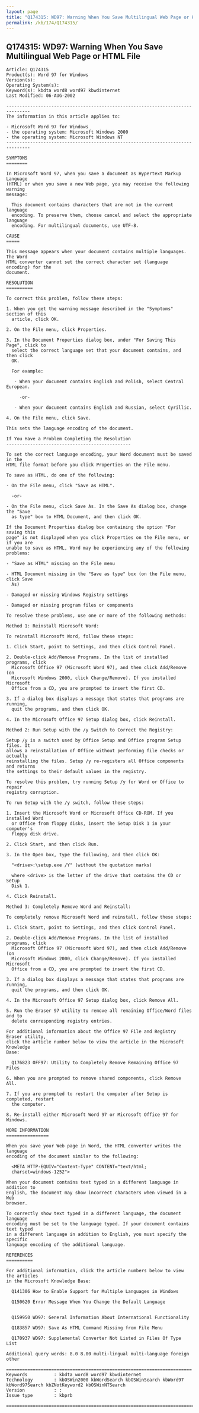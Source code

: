 ```yaml
---
layout: page
title: "Q174315: WD97: Warning When You Save Multilingual Web Page or HTML File"
permalink: /kb/174/Q174315/
---
```


## Q174315: WD97: Warning When You Save Multilingual Web Page or HTML File

	Article: Q174315
	Product(s): Word 97 for Windows
	Version(s): 
	Operating System(s): 
	Keyword(s): kbdta word8 word97 kbwdinternet
	Last Modified: 06-AUG-2002
	
	-------------------------------------------------------------------------------
	The information in this article applies to:
	
	- Microsoft Word 97 for Windows 
	- the operating system: Microsoft Windows 2000 
	- the operating system: Microsoft Windows NT 
	-------------------------------------------------------------------------------
	
	SYMPTOMS
	========
	
	In Microsoft Word 97, when you save a document as Hypertext Markup Language
	(HTML) or when you save a new Web page, you may receive the following warning
	message:
	
	  This document contains characters that are not in the current language
	  encoding. To preserve them, choose cancel and select the appropriate language
	  encoding. For multilingual documents, use UTF-8.
	
	CAUSE
	=====
	
	This message appears when your document contains multiple languages. The Word
	HTML converter cannot set the correct character set (language encoding) for the
	document.
	
	RESOLUTION
	==========
	
	To correct this problem, follow these steps:
	
	1. When you get the warning message described in the "Symptoms" section of this
	  article, click OK.
	
	2. On the File menu, click Properties.
	
	3. In the Document Properties dialog box, under "For Saving This Page", click to
	  select the correct language set that your document contains, and then click
	  OK.
	
	  For example:
	
	   - When your document contains English and Polish, select Central European.
	
	     -or-
	
	   - When your document contains English and Russian, select Cyrillic.
	
	4. On the File menu, click Save.
	
	This sets the language encoding of the document.
	
	If You Have a Problem Completing the Resolution
	-----------------------------------------------
	
	To set the correct language encoding, your Word document must be saved in the
	HTML file format before you click Properties on the File menu.
	
	To save as HTML, do one of the following:
	
	- On the File menu, click "Save as HTML".
	
	  -or-
	
	- On the File menu, click Save As. In the Save As dialog box, change the "Save
	  as type" box to HTML Document, and then click OK.
	
	If the Document Properties dialog box containing the option "For saving this
	page" is not displayed when you click Properties on the File menu, or if you are
	unable to save as HTML, Word may be experiencing any of the following problems:
	
	- "Save as HTML" missing on the File menu
	
	- HTML Document missing in the "Save as type" box (on the File menu, click Save
	  As)
	
	- Damaged or missing Windows Registry settings
	
	- Damaged or missing program files or components
	
	To resolve these problems, use one or more of the following methods:
	
	Method 1: Reinstall Microsoft Word:
	
	To reinstall Microsoft Word, follow these steps:
	
	1. Click Start, point to Settings, and then click Control Panel.
	
	2. Double-click Add/Remove Programs. In the list of installed programs, click
	  Microsoft Office 97 (Microsoft Word 97), and then click Add/Remove (on
	  Microsoft Windows 2000, click Change/Remove). If you installed Microsoft
	  Office from a CD, you are prompted to insert the first CD.
	
	3. If a dialog box displays a message that states that programs are running,
	  quit the programs, and then click OK.
	
	4. In the Microsoft Office 97 Setup dialog box, click Reinstall.
	
	Method 2: Run Setup with the /y Switch to Correct the Registry:
	
	Setup /y is a switch used by Office Setup and Office program Setup files. It
	allows a reinstallation of Office without performing file checks or actually
	reinstalling the files. Setup /y re-registers all Office components and returns
	the settings to their default values in the registry.
	
	To resolve this problem, try running Setup /y for Word or Office to repair
	registry corruption.
	
	To run Setup with the /y switch, follow these steps:
	
	1. Insert the Microsoft Word or Microsoft Office CD-ROM. If you installed Word
	  or Office from floppy disks, insert the Setup Disk 1 in your computer's
	  floppy disk drive.
	
	2. Click Start, and then click Run.
	
	3. In the Open box, type the following, and then click OK:
	
	  "<drive>:\setup.exe /Y" (without the quotation marks)
	
	  where <drive> is the letter of the drive that contains the CD or Setup
	  Disk 1.
	
	4. Click Reinstall.
	
	Method 3: Completely Remove Word and Reinstall:
	
	To completely remove Microsoft Word and reinstall, follow these steps:
	
	1. Click Start, point to Settings, and then click Control Panel.
	
	2. Double-click Add/Remove Programs. In the list of installed programs, click
	  Microsoft Office 97 (Microsoft Word 97), and then click Add/Remove (on
	  Microsoft Windows 2000, click Change/Remove). If you installed Microsoft
	  Office from a CD, you are prompted to insert the first CD.
	
	3. If a dialog box displays a message that states that programs are running,
	  quit the programs, and then click OK.
	
	4. In the Microsoft Office 97 Setup dialog box, click Remove All.
	
	5. Run the Eraser 97 utility to remove all remaining Office/Word files and to
	  delete corresponding registry entries.
	
	For additional information about the Office 97 File and Registry Eraser utility,
	click the article number below to view the article in the Microsoft Knowledge
	Base:
	
	  Q176823 OFF97: Utility to Completely Remove Remaining Office 97 Files
	
	6. When you are prompted to remove shared components, click Remove All.
	
	7. If you are prompted to restart the computer after Setup is completed, restart
	  the computer.
	
	8. Re-install either Microsoft Word 97 or Microsoft Office 97 for Windows.
	
	MORE INFORMATION
	================
	
	When you save your Web page in Word, the HTML converter writes the language
	encoding of the document similar to the following:
	
	  <META HTTP-EQUIV="Content-Type" CONTENT="text/html;
	  charset=windows-1252">
	
	When your document contains text typed in a different language in addition to
	English, the document may show incorrect characters when viewed in a Web
	browser.
	
	To correctly show text typed in a different language, the document language
	encoding must be set to the language typed. If your document contains text typed
	in a different language in addition to English, you must specify the specific
	language encoding of the additional language.
	
	REFERENCES
	==========
	
	For additional information, click the article numbers below to view the articles
	in the Microsoft Knowledge Base:
	
	  Q141306 How to Enable Support for Multiple Languages in Windows
	
	  Q150620 Error Message When You Change the Default Language
	
	
	  Q159950 WD97: General Information About International Functionality
	
	  Q183857 WD97: Save As HTML Command Missing from File Menu
	
	  Q170937 WD97: Supplemental Converter Not Listed in Files Of Type List
	
	Additional query words: 8.0 8.00 multi-lingual multi-language foreign other
	
	======================================================================
	Keywords          : kbdta word8 word97 kbwdinternet 
	Technology        : kbOSWin2000 kbWordSearch kbOSWinSearch kbWord97 kbWord97Search kbZNotKeyword2 kbOSWinNTSearch
	Version           : :
	Issue type        : kbprb
	
	=============================================================================
	
